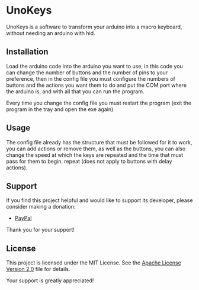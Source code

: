 # UnoKeys

UnoKeys is a software to transform your arduino into a macro keyboard, without needing an arduino with hid.

## Installation

Load the arduino code into the arduino you want to use, in this code you can change the number of buttons and the number of pins to your preference, 
then in the config file you must configure the numbers of buttons and the actions you want them to do and put the COM port where the arduino is, and with all that you can run the program.

Every time you change the config file you must restart the program (exit the program in the tray and open the exe again)

## Usage

The config file already has the structure that must be followed for it to work, you can add actions or remove them, as well as the buttons, you can also 
change the speed at which the keys are repeated and the time that must pass for them to begin. repeat (does not apply to buttons with delay actions).

## Support

If you find this project helpful and would like to support its developer, please consider making a donation:

- [PayPal](https://www.paypal.me/Carloux1) 

Thank you for your support!

## License

This project is licensed under the MIT License. See the [Apache License Version 2.0](LICENSE) file for details.

Your support is greatly appreciated!
